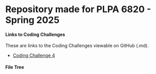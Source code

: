 # Repository made for PLPA 6820 - Spring 2025

#### Links to Coding Challenges
These are links to the Coding Challenges viewable on GitHub (.md).

- [Coding Challenge 4](Coding_Challenge_4/Donohoo_Sam_Coding_Challenge_4.md)

#### File Tree
